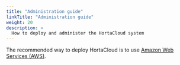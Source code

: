 ```yaml
---
title: "Administration guide"
linkTitle: "Administration guide"
weight: 20
description: >
  How to deploy and administer the HortaCloud system
---
```


The recommended way to deploy HortaCloud is to use [Amazon Web Services (AWS)](aws).
